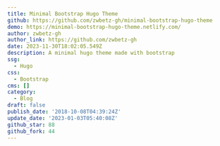 ```yaml
---
title: Minimal Bootstrap Hugo Theme
github: https://github.com/zwbetz-gh/minimal-bootstrap-hugo-theme
demo: https://minimal-bootstrap-hugo-theme.netlify.com/
author: zwbetz-gh
author_link: https://github.com/zwbetz-gh
date: 2023-11-30T18:02:05.549Z
description: A minimal hugo theme made with bootstrap
ssg:
  - Hugo
css:
  - Bootstrap
cms: []
category:
  - Blog
draft: false
publish_date: '2018-10-08T04:39:24Z'
update_date: '2023-01-03T05:40:08Z'
github_star: 88
github_fork: 44
---
```

